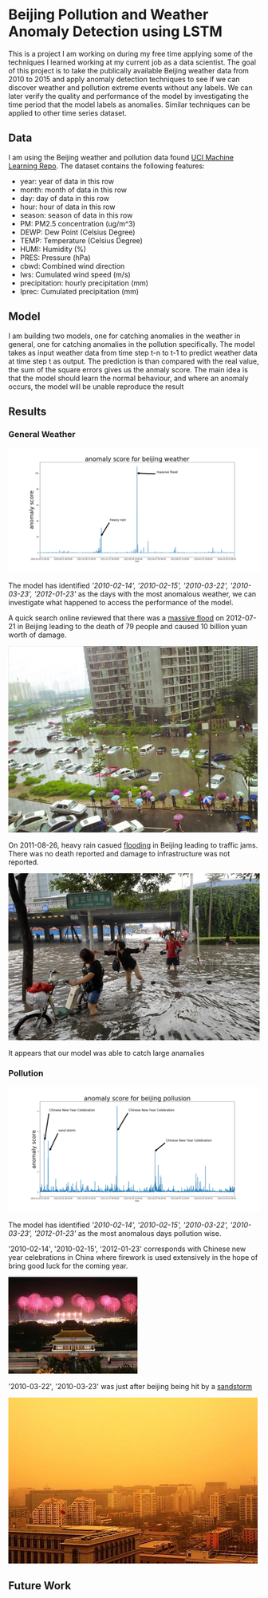 
# Beijing Pollution and Weather Anomaly Detection using LSTM
 
This is a project I am working on during my free time applying some of the techniques I learned working at my current job as a data scientist. The goal of this project is to take the publically available Beijing weather data from 2010 to 2015 and apply anomaly detection techniques to see if we can discover weather and pollution extreme events without any labels. We can later verify the quality and performance of the model by investigating the time period that the model labels as anomalies. Similar techniques can be applied to other time series dataset.

## Data

I am using the Beijing weather and pollution data found [UCI Machine Learning Repo](https://archive.ics.uci.edu/ml/datasets/PM2.5+Data+of+Five+Chinese+Cities). The dataset contains the following features:
* year: year of data in this row 
* month: month of data in this row 
* day: day of data in this row 
* hour: hour of data in this row 
* season: season of data in this row 
* PM: PM2.5 concentration (ug/m^3) 
* DEWP: Dew Point (Celsius Degree) 
* TEMP: Temperature (Celsius Degree) 
* HUMI: Humidity (%) 
* PRES: Pressure (hPa) 
* cbwd: Combined wind direction 
* Iws: Cumulated wind speed (m/s) 
* precipitation: hourly precipitation (mm) 
* Iprec: Cumulated precipitation (mm)

## Model

I am building two models, one for catching anomalies in the weather in general, one for catching anomalies in the pollution specifically. The model takes as input weather data from time step t-n to t-1 to predict weather data at time step t as output. The prediction is than compared with the real value, the sum of the square errors gives us the anmaly score. The main idea is that the model should learn the normal behaviour, and where an anomaly occurs, the model will be unable reproduce the result

## Results

### General Weather 
![result weather](images/weather_train.png)

The model has identified *'2010-02-14', '2010-02-15', '2010-03-22', '2010-03-23', '2012-01-23'* as the days with the most anomalous weather, we can investigate what happened to access the performance of the model.

A quick search online reviewed that there was a [massive flood](https://en.wikipedia.org/wiki/July_2012_Beijing_flood) on 2012-07-21 in Beijing leading to the death of 79 people and caused 10 billion yuan worth of damage.

![2012 flood](images/2012flood.jpeg)

On 2011-08-26, heavy rain casued [flooding](http://www.chinadaily.com.cn/photo/2011-08/26/content_13198082.htm) in Beijing leading to traffic jams. There was no death reported and damage to infrastructure was not reported.

![2011 heavy rain](images/2012heavyrain.jpg)

It appears that our model was able to catch large anamalies


### Pollution 
![result pollution](images/pollution_train.png)

The model has identified *'2010-02-14', '2010-02-15', '2010-03-22', '2010-03-23', '2012-01-23'* as the most anomalous days pollution wise.

'2010-02-14', '2010-02-15', '2012-01-23' corresponds with Chinese new year celebrations in China where firework is used extensively in the hope of bring good luck for the coming year.

![chinese new year](images/firework.jpeg)

'2010-03-22', '2010-03-23' was just after beijing being hit by a [sandstorm](http://www.chinadaily.com.cn/photo/2010-03/22/content_9622597.htm)

![sandstorm](images/sandstorm.jpg)


## Future Work
